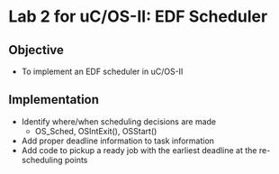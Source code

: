 #  Lab 2 for uC/OS-II: EDF Scheduler

## Objective
- To implement an EDF scheduler in uC/OS-II



## Implementation
- Identify where/when scheduling decisions are made
  - OS_Sched, OSIntExit(), OSStart()
- Add proper deadline information to task information
- Add code to pickup a ready job with the earliest deadline at the re-scheduling points

